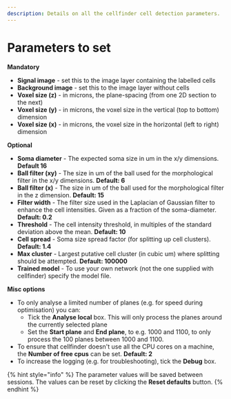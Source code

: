 ```yaml
---
description: Details on all the cellfinder cell detection parameters.
---
```


# Parameters to set

**Mandatory**

* **Signal image** - set this to the image layer containing the labelled cells
* **Background image** - set this to the image layer without cells
* **Voxel size (z)** - in microns, the plane-spacing (from one 2D section to the next)
* **Voxel size (y)** - in microns, the voxel size in the vertical (top to bottom) dimension
* **Voxel size (x)** - in microns, the voxel size in the horizontal (left to right) dimension

**Optional**

* **Soma diameter** - The expected soma size in um in the x/y dimensions. **Default 16**
* **Ball filter (xy)** - The size in um of the ball used for the morphological filter in the x/y dimensions. **Default: 6**
* **Ball filter (x)** - The size in um of the ball used for the morphological filter in the z dimension. **Default: 15**
* **Filter width** - The filter size used in the Laplacian of Gaussian filter to enhance the cell intensities. Given as a fraction of the soma-diameter. **Default: 0.2**
* **Threshold** - The cell intensity threshold, in multiples of the standard deviation above the mean. **Default: 10**
* **Cell spread** - Soma size spread factor (for splitting up cell clusters). **Default: 1.4**
* **Max cluster** -  Largest putative cell cluster (in cubic um) where splitting should be attempted.  **Default: 100000**
* **Trained model** - To use your own network (not the one supplied with cellfinder) specify the model file.

**Misc options**

* To only analyse a limited number of planes (e.g. for speed during optimisation) you can:
  * Tick the **Analyse local** box. This will only process the planes around the currently selected plane
  * Set the **Start plane** and **End plane**, to e.g. 1000 and 1100, to only process the 100 planes between 1000 and 1100.
* To ensure that cellfinder doesn't use all the CPU cores on a machine, the **Number of free cpus** can be set. **Default: 2**
* To increase the logging (e.g. for troubleshooting), tick the **Debug** box.

{% hint style="info" %}
The parameter values will be saved between sessions. The values can be reset by clicking the **Reset defaults** button.
{% endhint %}
